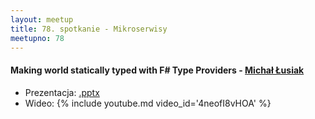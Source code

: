 ```yaml
---
layout: meetup
title: 78. spotkanie - Mikroserwisy
meetupno: 78
---
```


#### Making world statically typed with F# Type Providers - [Michał Łusiak](http://twitter.com/mlusiak)
* Prezentacja: [.pptx](/assets/type-provivers.pptx)
* Wideo: {% include youtube.md video_id='4neofI8vHOA' %}
